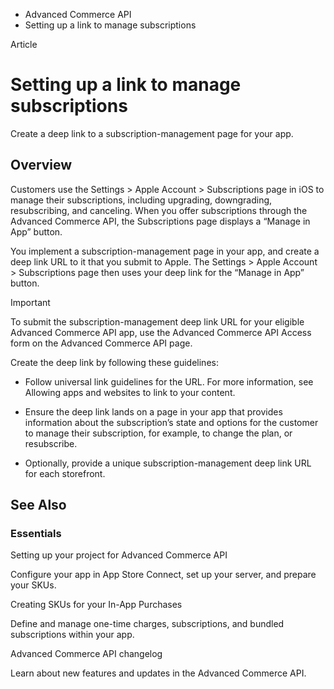 

- Advanced Commerce API
-  Setting up a link to manage subscriptions 

Article

# Setting up a link to manage subscriptions

Create a deep link to a subscription-management page for your app.

## Overview

Customers use the Settings \> Apple Account \> Subscriptions page in iOS to manage their subscriptions, including upgrading, downgrading, resubscribing, and canceling. When you offer subscriptions through the Advanced Commerce API, the Subscriptions page displays a “Manage in App” button.

You implement a subscription-management page in your app, and create a deep link URL to it that you submit to Apple. The Settings \> Apple Account \> Subscriptions page then uses your deep link for the “Manage in App” button.

Important

To submit the subscription-management deep link URL for your eligible Advanced Commerce API app, use the Advanced Commerce API Access form on the Advanced Commerce API page.

Create the deep link by following these guidelines:

- Follow universal link guidelines for the URL. For more information, see Allowing apps and websites to link to your content.

- Ensure the deep link lands on a page in your app that provides information about the subscription’s state and options for the customer to manage their subscription, for example, to change the plan, or resubscribe.

- Optionally, provide a unique subscription-management deep link URL for each storefront.

## See Also

### Essentials

Setting up your project for Advanced Commerce API

Configure your app in App Store Connect, set up your server, and prepare your SKUs.

Creating SKUs for your In-App Purchases

Define and manage one-time charges, subscriptions, and bundled subscriptions within your app.

Advanced Commerce API changelog

Learn about new features and updates in the Advanced Commerce API.

